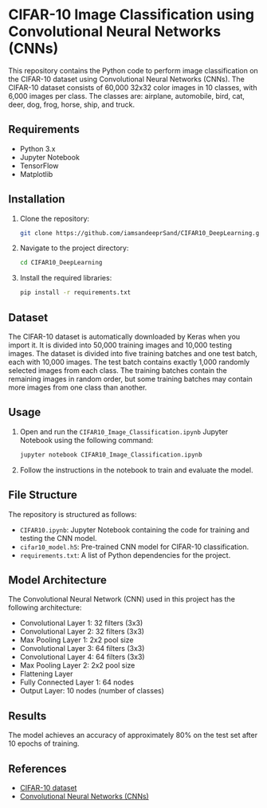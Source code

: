 # CIFAR-10 Image Classification using Convolutional Neural Networks (CNNs)

This repository contains the Python code to perform image classification on the CIFAR-10 dataset using Convolutional Neural Networks (CNNs). The CIFAR-10 dataset consists of 60,000 32x32 color images in 10 classes, with 6,000 images per class. The classes are: airplane, automobile, bird, cat, deer, dog, frog, horse, ship, and truck.

## Requirements

- Python 3.x
- Jupyter Notebook
- TensorFlow
- Matplotlib

## Installation

1. Clone the repository:
   ```bash
   git clone https://github.com/iamsandeeprSand/CIFAR10_DeepLearning.git
   ```

2. Navigate to the project directory:
   ```bash
   cd CIFAR10_DeepLearning
   ```

3. Install the required libraries:
   ```bash
   pip install -r requirements.txt
   ```

## Dataset

The CIFAR-10 dataset is automatically downloaded by Keras when you import it. It is divided into 50,000 training images and 10,000 testing images. The dataset is divided into five training batches and one test batch, each with 10,000 images. The test batch contains exactly 1,000 randomly selected images from each class. The training batches contain the remaining images in random order, but some training batches may contain more images from one class than another.

## Usage

1. Open and run the `CIFAR10_Image_Classification.ipynb` Jupyter Notebook using the following command:
   ```bash
   jupyter notebook CIFAR10_Image_Classification.ipynb
   ```

2. Follow the instructions in the notebook to train and evaluate the model.

## File Structure

The repository is structured as follows:

- `CIFAR10.ipynb`: Jupyter Notebook containing the code for training and testing the CNN model.
- `cifar10_model.h5`: Pre-trained CNN model for CIFAR-10 classification.
- `requirements.txt`: A list of Python dependencies for the project.

## Model Architecture

The Convolutional Neural Network (CNN) used in this project has the following architecture:

- Convolutional Layer 1: 32 filters (3x3)
- Convolutional Layer 2: 32 filters (3x3)
- Max Pooling Layer 1: 2x2 pool size
- Convolutional Layer 3: 64 filters (3x3)
- Convolutional Layer 4: 64 filters (3x3)
- Max Pooling Layer 2: 2x2 pool size
- Flattening Layer
- Fully Connected Layer 1: 64 nodes
- Output Layer: 10 nodes (number of classes)

## Results

The model achieves an accuracy of approximately 80% on the test set after 10 epochs of training.

## References

- [CIFAR-10 dataset](https://www.cs.toronto.edu/~kriz/cifar.html)
- [Convolutional Neural Networks (CNNs)](https://www.tensorflow.org/tutorials/images/cnn)
